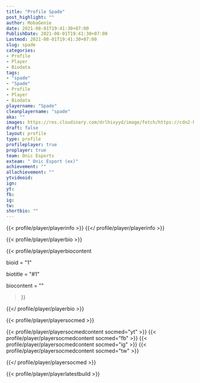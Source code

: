```yaml
---
title: "Profile Spade"
post_highlight: ""
author: MobaGenie
date: 2021-08-01T19:41:30+07:00
PublishDate: 2021-08-01T19:41:30+07:00
Lastmod: 2021-08-01T19:41:30+07:00
slug: spade
categories: 
- Profile 
- Player
- Biodata
tags: 
- "spade"
- "Spade"
- Profile 
- Player
- Biodata
playername: "Spade"
cleanplayername: "spade"
aka: ""
images: https://res.cloudinary.com/drlhixyyd/image/fetch/https://cdn2-build.mobagenie.my.id/p/images/banner/player/full/spade.jpg
draft: false
layout: profile
type: profile
profileplayer: true
proplayer: true
team: Onic Esports 
exteam: " Onic Esport (ex)" 
achievement: ""
allachievement: ""
ytvideoid: 
ign: 
yt: 
fb: 
ig: 
tw: 
shortbio: ""
---
```


{{< profile/player/playerinfo >}} {{</ profile/player/playerinfo >}}

{{< profile/player/playerbio >}}

{{< profile/player/playerbiocontent 

bioid = "1" 

biotitle = "#1" 

biocontent = ""

>}}

{{</ profile/player/playerbio >}}
 
{{< profile/player/playersocmed >}}

{{< profile/player/playersocmedcontent socmed="yt" >}} 
{{< profile/player/playersocmedcontent socmed="fb" >}} 
{{< profile/player/playersocmedcontent socmed="ig" >}} 
{{< profile/player/playersocmedcontent socmed="tw" >}} 

{{</ profile/player/playersocmed >}}


{{< profile/player/playerlatestbuild >}}